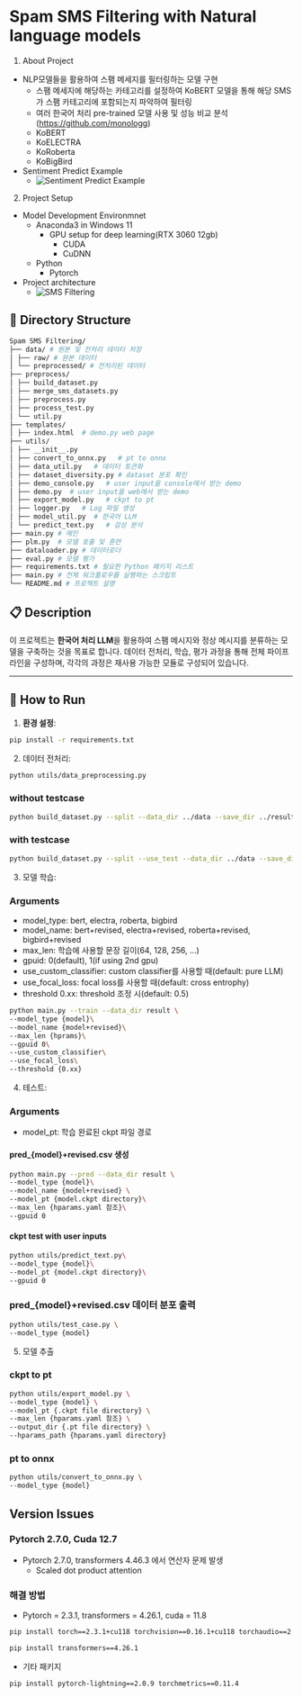 # Spam SMS Filtering with Natural language models

1. About Project

- NLP모델들을 활용하여 스팸 메세지를 필터링하는 모델 구현
  - 스팸 메세지에 해당하는 카테고리를 설정하여 KoBERT 모델을 통해 해당 SMS가 스팸 카테고리에 포함되는지 파악하여 필터링
  - 여러 한국어 처리 pre-trained 모델 사용 및 성능 비교 분석(https://github.com/monologg)
  - KoBERT
  - KoELECTRA
  - KoRoberta
  - KoBigBird
- Sentiment Predict Example
  - ![Sentiment Predict Example](https://github.com/user-attachments/assets/094c3de1-eddc-4d16-b66e-29129824343b)

2. Project Setup

- Model Development Environmnet
  - Anaconda3 in Windows 11
    - GPU setup for deep learning(RTX 3060 12gb)
      - CUDA
      - CuDNN
  - Python
    - Pytorch
- Project architecture
  - ![SMS Filtering](https://github.com/user-attachments/assets/511bd687-edcf-4e68-bd1f-88dc86e59242)

## 📂 Directory Structure

```bash
Spam SMS Filtering/
├── data/ # 원본 및 전처리 데이터 저장
│ ├── raw/ # 원본 데이터
│ └── preprocessed/ # 전처리된 데이터
├── preprocess/
│ ├── build_dataset.py
│ ├── merge_sms_datasets.py
│ ├── preprocess.py
│ ├── process_test.py
│ └── util.py
├── templates/
│ ├── index.html  # demo.py web page
├── utils/
│ ├── __init__.py
│ ├── convert_to_onnx.py   # pt to onnx
│ ├── data_util.py   # 데이터 토큰화
│ ├── dataset_diversity.py # dataset 분포 확인
│ ├── demo_console.py   # user input을 console에서 받는 demo
│ ├── demo.py  # user input을 web에서 받는 demo
│ ├── export_model.py   # ckpt to pt
│ ├── logger.py   # Log 파일 생성
│ ├── model_util.py  # 한국어 LLM
│ └── predict_text.py   # 감성 분석
├── main.py # 메인
├── plm.py  # 모델 호출 및 훈련
├── dataloader.py # 데이터로더
├── eval.py # 모델 평가
├── requirements.txt # 필요한 Python 패키지 리스트
├── main.py # 전체 워크플로우를 실행하는 스크립트
└── README.md # 프로젝트 설명
```

## 📋 Description

이 프로젝트는 **한국어 처리 LLM**을 활용하여 스팸 메시지와 정상 메시지를 분류하는 모델을 구축하는 것을 목표로 합니다. 데이터 전처리, 학습, 평가 과정을 통해 전체 파이프라인을 구성하며, 각각의 과정은 재사용 가능한 모듈로 구성되어 있습니다.

---

## 🚀 How to Run

1. **환경 설정**:

```bash
pip install -r requirements.txt
```

2. 데이터 전처리:

```bash
python utils/data_preprocessing.py
```

### without testcase
```bash
python build_dataset.py --split --data_dir ../data --save_dir ../result
```

### with testcase
```bash
python build_dataset.py --split --use_test --data_dir ../data --save_dir ../result
```

3. 모델 학습:
### Arguments
- model_type: bert, electra, roberta, bigbird
- model_name: bert+revised, electra+revised, roberta+revised, bigbird+revised
- max_len: 학습에 사용할 문장 길이(64, 128, 256, ...)
- gpuid: 0(default), 1(if using 2nd gpu)
- use_custom_classifier: custom classifier를 사용할 때(default: pure LLM)
- use_focal_loss: focal loss를 사용할 때(default: cross entrophy)
- threshold 0.xx: threshold 조정 시(default: 0.5)

```bash
python main.py --train --data_dir result \
--model_type {model}\
--model_name {model+revised}\
--max_len {hprams}\
--gpuid 0\
--use_custom_classifier\
--use_focal_loss\
--threshold {0.xx}
```


4. 테스트:
### Arguments
- model_pt: 학습 완료된 ckpt 파일 경로

#### pred_{model}+revised.csv 생성
```bash
python main.py --pred --data_dir result \
--model_type {model}\
--model_name {model+revised} \
--model_pt {model.ckpt directory}\
--max_len {hparams.yaml 참조}\
--gpuid 0
```

#### ckpt test with user inputs
```bash
python utils/predict_text.py\
--model_type {model}\
--model_pt {model.ckpt directory}\
--gpuid 0
```

### pred_{model}+revised.csv 데이터 분포 출력
```bash
python utils/test_case.py \
--model_type {model}
```

5. 모델 추출

### ckpt to pt
```bash
python utils/export_model.py \
--model_type {model} \
--model_pt {.ckpt file directory} \
--max_len {hparams.yaml 참조} \
--output_dir {.pt file directory} \
--hparams_path {hparams.yaml directory}
```

### pt to onnx
```bash
python utils/convert_to_onnx.py \
--model_type {model}
```


## Version Issues
### Pytorch 2.7.0, Cuda 12.7
- Pytorch 2.7.0, transformers 4.46.3 에서 연산자 문제 발생
  - Scaled dot product attention

### 해결 방법
- Pytorch = 2.3.1, transformers = 4.26.1, cuda = 11.8
```bash
pip install torch==2.3.1+cu118 torchvision==0.16.1+cu118 torchaudio==2.3.1 --index-url https://download.pytorch.org/whl/cu118
```
```bash
pip install transformers==4.26.1

```
- 기타 패키지
```bash
pip install pytorch-lightning==2.0.9 torchmetrics==0.11.4
```